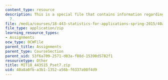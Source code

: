 ```yaml
---
content_type: resource
description: This is a special file that contains information regarding problem set
  7.
file: /media/courses/18-443-statistics-for-applications-spring-2015/40a8a0fba3b11352a56bf6337a98f4d9_MIT18_443S15_Pset7.zip
file_type: application/zip
learning_resource_types:
- Assignments
ocw_type: OCWFile
parent_title: Assignments
parent_type: CourseSection
parent_uid: 53f6a709-2571-d03a-f08d-15390d5782f1
resourcetype: Other
title: MIT18_443S15_Pset7.zip
uid: 40a8a0fb-a3b1-1352-a56b-f6337a98f4d9
---
```


